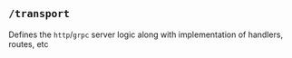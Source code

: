 ## `/transport`

Defines the `http`/`grpc` server logic along with implementation of handlers, routes, etc